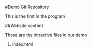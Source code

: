 #Demo Git Repository


This is the first in the program

##Website content

These are the intractive files in our demo

1. index.html


